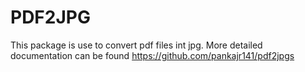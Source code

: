 # PDF2JPG

This package is use to convert pdf files int jpg.
More detailed documentation can be found https://github.com/pankajr141/pdf2jpgs